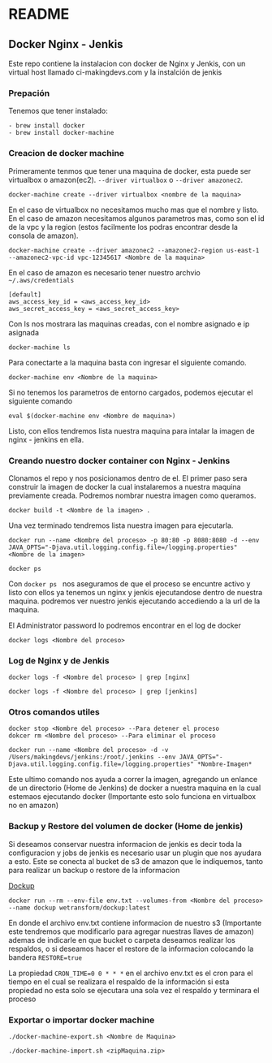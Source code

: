 # README

## Docker Nginx - Jenkis 

Este repo contiene la instalacion con docker de Nginx y Jenkis, con un virtual host llamado ci-makingdevs.com y la instalción de jenkis 

### Prepación

Tenemos que tener instalado:

```
- brew install docker
- brew install docker-machine 
```

### Creacion de docker machine 

Primeramente tenmos que tener una maquina de docker, esta puede ser virtualbox o amazon(ec2). `--driver virtualbox` o `--driver amazonec2`.

```
docker-machine create --driver virtualbox <nombre de la maquina>
```

En el caso de virtualbox no necesitamos mucho mas que el nombre y listo. En el caso de amazon necesitamos algunos parametros mas, como son el id de la vpc y la region (estos facilmente los podras encontrar desde la consola de amazon).

```
docker-machine create --driver amazonec2 --amazonec2-region us-east-1 --amazonec2-vpc-id vpc-12345617 <Nombre de la maquina>
```

En el caso de amazon es necesario tener nuestro archvio `~/.aws/credentials`

```
[default]
aws_access_key_id = <aws_access_key_id>
aws_secret_access_key = <aws_secret_access_key>
```

Con ls nos mostrara las maquinas creadas, con el nombre asignado e ip asignada

```
docker-machine ls
```
Para conectarte a la maquina basta con ingresar el siguiente comando.

```
docker-machine env <Nombre de la maquina>
```

Si no tenemos los parametros de entorno cargados, podemos ejecutar el siguiente comando 

```
eval $(docker-machine env <Nombre de maquina>)
```

Listo, con ellos tendremos lista nuestra maquina para intalar la imagen de nginx - jenkins en ella.

### Creando nuestro docker container con Nginx - Jenkins

Clonamos el repo y nos posicionamos dentro de el. El primer paso sera construir la imagen de docker la cual instalaremos a nuestra maquina previamente creada. Podremos nombrar nuestra imagen como queramos.

```
docker build -t <Nombre de la imagen> .
```

Una vez terminado tendremos lista nuestra imagen para ejecutarla.

```
docker run --name <Nombre del proceso> -p 80:80 -p 8080:8080 -d --env JAVA_OPTS="-Djava.util.logging.config.file=/logging.properties" <Nombre de la imagen>

docker ps 
```

Con `docker ps ` nos aseguramos de que el proceso se encuntre activo y listo con ellos ya tenemos un nginx y jenkis ejecutandose dentro de nuestra maquina. podremos ver nuestro jenkis ejecutando accediendo a la url de la maquina.

El Administrator password lo podremos encontrar en el log de docker 

```
docker logs <Nombre del proceso>
```

### Log de Nginx y de Jenkis 

```
docker logs -f <Nombre del proceso> | grep [nginx]

docker logs -f <Nombre del proceso> | grep [jenkins]
```

### Otros comandos utiles

```
docker stop <Nombre del proceso> --Para detener el proceso 
dokcer rm <Nombre del proceso> --Para eliminar el proceso 

docker run --name <Nombre del proceso> -d -v /Users/makingdevs/jenkins:/root/.jenkins --env JAVA_OPTS="-Djava.util.logging.config.file=/logging.properties" *Nombre-Imagen*
```

Este ultimo comando nos ayuda a correr la imagen, agregando un enlance de un directorio (Home de Jenkins) de docker a nuestra maquina en la cual estemaos ejecutando docker (Importante esto solo funciona en virtualbox no en amazon)

### Backup y Restore del volumen de docker (Home de jenkis)

Si deseamos conservar nuestra informacion de jenkis es decir toda la configuracion y jobs de jenkis es necesario usar un plugin que nos ayudara a esto. Este se conecta al bucket de s3 de amazon que le indiquemos, tanto para realizar un backup o restore de la informacion

[Dockup](https://hub.docker.com/r/wetransform/dockup/)

```
docker run --rm --env-file env.txt --volumes-from <Nombre del proceso> --name dockup wetransform/dockup:latest
```

En donde el archivo env.txt contiene informacion de nuestro s3 (Importante este tendremos que modificarlo para agregar nuestras llaves de amazon) ademas de indicarle en que bucket o carpeta deseamos realizar los respaldos, o si deseamos hacer el restore de la informacion colocando la bandera `RESTORE=true` 

La propiedad `CRON_TIME=0 0 * * *` en el archivo env.txt es el cron para el tiempo en el cual se realizara el respaldo de la información si esta propiedad no esta solo se ejecutara una sola vez el respaldo y terminara el proceso

### Exportar o importar docker machine

```
./docker-machine-export.sh <Nombre de Maquina>

./docker-machine-import.sh <zipMaquina.zip>
```
